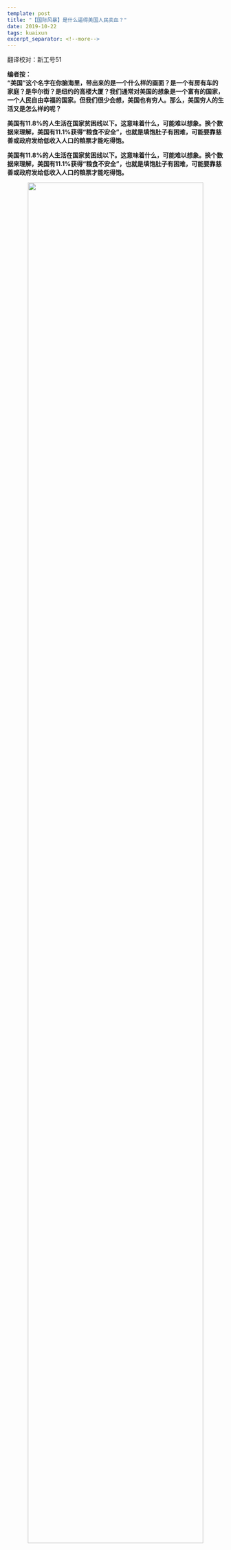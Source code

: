 ```yaml
---
template: post
title: "【国际风暴】是什么逼得美国人民卖血？"
date: 2019-10-22
tags: kuaixun
excerpt_separator: <!--more-->
---
```


翻译校对：新工号51

**编者按：  
“美国”这个名字在你脑海里，带出来的是一个什么样的画面？是一个有房有车的家庭？是华尔街？是纽约的高楼大厦？我们通常对美国的想象是一个富有的国家，一个人民自由幸福的国家。但我们很少会想，美国也有穷人。那么，美国穷人的生活又是怎么样的呢？**

**美国有11.8%的人生活在国家贫困线以下。这意味着什么，可能难以想象。换个数据来理解，美国有11.1%获得“粮食不安全”，也就是填饱肚子有困难，可能要靠慈善或政府发给低收入人口的粮票才能吃得饱。**

**美国有11.8%的人生活在国家贫困线以下。这意味着什么，可能难以想象。换个数据来理解，美国有11.1%获得“粮食不安全”，也就是填饱肚子有困难，可能要靠慈善或政府发给低收入人口的粮票才能吃得饱。**

<div style="text-align:center"><img src="/images/102201.jpg" width="90%"><br></div><br>

<h3>城市的贫困：政府公屋、流浪者与帐篷城</h3>

美国的城市有一个奇怪的现象：在汽车变得普遍之后，富人开始往外移，城市中心成为了穷人的生活区。在中国，城市中心一般是一个富有的地方，周围都是天价房，但美国直到最近就恰恰相反。有钱人都生活在安静、环境漂亮的郊区，穷人集中在市中心。近年，据说因为这一代年轻人更喜欢城市生活的便捷，市中心开始重新成为一个富有的地方了，而穷人被赶出来，走往郊区。¹

<div style="text-align:center"><img src="/images/102202.jpg" width="90%"><br>“美国梦”的富人郊区 </div><br>
<div style="text-align:center"><img src="/images/102203.png" width="90%"><br>曾经富有的郊区开始出现越来越多贫困人口</div><br>
<div style="text-align:center"><img src="/images/102204.png" width="90%"><br>城市中心的贫困区</div><br>

有一些地方是政府规划出来给穷人住的——政府公屋，俗称“项目”（the projects）。政府公屋的条件有好有坏，但他们有一种脏乱差和危险的普遍形象。美国最早的政府公屋项目建于1935年，经济大萧条之中。很多早期的政府公屋源于清理贫民窟的城市工程，政府把贫民窟的居民移进政府公屋。美国如今有120万个家庭生活于政府公屋。²

<div style="text-align:center"><img src="/images/102205.png" width="90%"><br>芝加哥的Cabrini Green政府公屋项目，由于附近工厂早在50年代开始关门，贫困率上升，此政府公屋项目成为了一个因高犯罪率和暴力事件出了名的地方</div><br>

但美国仍然有贫民窟。如今，美国很多无家可归的贫困人口会选择抱团取暖，生活在帐篷城里。美国最大的帐篷城就位于圣荷西市，富得流油的硅谷的南边。这里被戏称“丛林”，生活着大约300名无家可归的人。

他们其中有曾经在许多硅谷的工地上工作过的一名失业老木工——虽然他当年的工资高达35美元一个小时，网络泡沫破灭之后，他多年找工作困难，最终流落街头；也有开过自己的IT行业咨询公司的破产创业者和他当护工的妻子——虽然他们有一定收入，但都付不起这个硅谷附近地区的昂贵租金。圣荷西有7000多名流浪者，大部分生活在此城市的247个帐篷城里。³

<div style="text-align:center"><img src="/images/102206.png" width="90%"><br>圣荷西市的“丛林”帐篷城 | 照片来源：theatlantic.com</div><br>

据统计，美国2018年平均每晚有超过55万人无家可归。⁴

<div style="text-align:center"><img src="/images/102207.png" width="90%"><br>帐篷城 | 照片来源：abbynews.com</div><br>

然而可能很多人也没有想到，美国也有穷人需要通过卖血赚钱补贴生活。

*杰奎琳·沃森需要钱。她正在监狱服无期徒刑的儿子早上给她打了电话，要她在他的电话帐户中存入一笔钱。她没有钱，但她有一样她可以快速出售且合法的东西——血。*

*于是在11月一个星期一的清晨，她坐了40分钟的公交车来到达费城北部的一个献血中心。*

*沃森今年四十六岁，她每次来都是为了钱，或者说，为了她的儿子。每次献血时她能拿到大约30美元。*

*献血业务在美国蓬勃发展，像这样的收集中心的数量自2005年以来增加了一倍以上，自2000年以来全球销售额大约翻了两番，到2017年超过了210亿美元。许多发达国家已经禁止卖血，美国不在其中。2016年，血液制品占美国全部出口的1.9％，超过了大豆，也超过了计算机。*

*血浆——这种在我们体内运输红细胞，白细胞以及蛋白质的黄金液体——有时候是一种仙药。它可以用来为患有血友病，免疫疾病，烧伤和其他痛苦状况的人做救命药，而且实验室造不出来。*

*根据市场调研报告，这些药物的市场“预计到2023年将蓬勃发展”。但是，所有这些增长都有一个问题：该行业靠的是穷人的血。*

*伦理学家，社会学家，企业高管甚至那些献血的人自己也越来越多的在问：这个行业是在利用和剥削穷人吗？还是说造福于他们，为几乎没有赚钱途径的人们提供急需的收入？我们应该鼓励人们如此频繁地出售自己的血，还是让它更难？*

*一个健康的人每周可以捐献血浆两次，一年最多可以捐献104次。血浆行业的人表示，大多数人不经常捐赠，而且捐血浆健康风险最小，遭到了其他研究人员的反对。*

*一项2010年的研究发现，出售血浆的有偿献血者血液中的蛋白质较少，一些专家说，这可能使他们面临感染和肝肾疾病的风险。短期来看，献血会出现疲劳，刺痛感，贫血等症状。*

*尽管如此，许多人对献血的机会表示感谢。卢克·谢弗和凯瑟琳·爱丁在他们的书《每天2美元》中指出，从中获得的钱可能是生活在极端贫困家庭的唯一现金收入。*

*去年十一月，费城北部献血中心的许多人证实，他们在那里得到的钱是他们唯一的收入。他们用这些钱支付食品，租金和交通支出。有些人，例如凯文·海威，是资深血浆销售商。他估计自己在过去三年中，每年售出血浆100次以上。*

*罗伯特·詹金斯说当他住在无家可归者收容所时就听说该中心了。那里的居民推荐它为快速赚钱的好地方。他计划把拿到的钱花在吃饭上，从停车场对面的麦当劳开始。詹金斯这些第一次捐赠的人的报酬最高，约为50美元；五次捐赠后，收入是根据体重，加上奖金。*

*加州大学洛杉矶分校医学院的临床教授罗杰·科巴亚西表示，捐赠血浆者获得约30美元，捐献的血浆却将产生价值约300美元的免疫球蛋白。*

*一名捐血者在谈到运营血浆的公司时说：“我知道他们能从中获得很多钱。”“我觉得他们应该支付更多，虽然只是我的意见。”*
 
<h3>农村的贫困：房车与农工</h3>

到了美国农村，贫困又长另一个样子。部分选择生活在农村地区的穷人，买不起房子，就买房车。可以随便流动的房车即代表着美国人对自由的热爱，自从30年代经济大萧条，无家可归的人民开始住房车，也代表着贫困。但房车的住户们通常不是流动的，而是长期把房车停在一些房车园里，那里用水用电，交租给房车园老板。这些地方就成为较稳定的房车社区。⁵

<div style="text-align:center"><img src="/images/102208.png" width="90%"><br></div><br>
<div style="text-align:center"><img src="/images/102209.png" width="90%"><br>  40年代（上）和现代（下）的房车园城</div><br>

其实也有富人的房车村，和代表着自由的豪华房车生活，但房车最主要还是一种省钱的穷人生活方式。

然后还有一种农村贫困，属于美国的农工。他们通常（60%）为无证件，偷渡过境的非法移民——为了逃离自己的国家的贫困，冒着生命危险来到了美国打工。如果加上合法的移民，移民就构成了农工群体的80%。

美国农工的生活非常辛苦，尤其是非法移民因为缺乏法律保护，工资通常不到美国最低工资的三分之一。很多农工会随着季节流动，哪里需要劳动力，哪里到摘果子等高劳动需求的季节就往哪里流动。农工通常生活在房车或简单的铁皮屋里，准备着随时换到下一个农场去工作。⁶

<div style="text-align:center"><img src="/images/102210.png" width="90%"><br> 美国农工 | 图片来源：humantraffickinghotline.org</div><br>
<div style="text-align:center"><img src="/images/102211.png" width="90%"><br>美国农工 | 图片来源：slaw.me</div><br>

而无论是美国的房车社区还是政府公屋里，美国的贫困通常是一种被发达社会抛弃的绝望贫困，这样的贫困比发展中国家的贫困更黑暗，而毒品成为了一种逃离生活痛苦的迷魂药。

*一对新婚夫妇杰森•罗奇和杰西卡•坎特雷尔正驾着车，沿着33号州际公路驶往他们在俄亥俄州兰开斯特的家，他们的三个小孩坐在后座。这时他们注意到一辆警车在他们身后闪烁着警灯。车上的尿布袋里放着这对夫妇在哥伦布买的一个5盎司的海洛因球，警察看得清清楚楚。*

*37岁的杰森有两项重罪记录：信用卡盗窃和攻击他人。25岁的杰西卡，因贩卖海洛因服过刑。在他们被捕后，杰森坐在警车后座开始哭，他向警官恳求：“我要照顾我的家人！我他妈的在生活中努力挣扎，像其他人一样！”警官没有向贾森表示同情。在以后兰开斯特的法庭上，法官会这样斥责杰森：“你就是社会的蛀虫，真令人作呕。”*

*兰开斯特曾是阿巴拉契亚山脉西部山上一度繁荣的小镇。如今，这里的公民们对这里泛滥的吸毒成瘾和贫困加剧感到厌恶和羞耻。但兰开斯特的衰落并不是个人“堕落”的结果，如不使用节育措施、高中辍学以及吸毒成瘾。相反，正是华尔街对经济的放松管制重创了美国各地小城镇的工人阶级社区。*

*1947年，《福布斯》杂志为俄亥俄州的兰开斯特写了一篇特别报道，称这个小镇是“美国自由企业制度的缩影和顶点”。在其鼎盛时期，位于“天然玻璃之海”的兰开斯特是世界上最大的玻璃器皿制造商——安丘•霍金玻璃制造公司的所在地。*

*几十年来，中西部的年轻夫妇成群结队地来到兰开斯特从事高薪的工业工作，这些工作只需要高中文凭即可。“在兰开斯特住上几天，甚至几个小时，总会碰上有人告诉你，为什么兰开斯特是个特别的小镇，为什么住在那儿和出生在美国一样幸运。”20世纪80年代，兰开斯特继续蓬勃发展，平均每天生产60万件玻璃器皿。*

*但是如今，“到处都是电子烟商店、纹身工作室、床垫店、汽车租赁公司、达乐公司还有家庭美元店（译者注：两家廉价连锁零售店）。”俄亥俄州南部的兰开斯特得了“海洛因天堂”的臭名。60%的孕妇在产前检查中检测出可卡因、鸦片、冰毒和阿普唑仑，然而有一位提议建立戒毒中心的妇女却面临死亡威胁。*

*兰开斯特80%有不到五岁的孩子的单身母亲们都在贫困线以下。兰开斯特市学区一半的学生有资格享受免费或优惠的午餐，尽管许多人并不乐于接受。一名26岁的第四代工厂工人布莱恩•戈塞特和许多同时应付两三个工作的工人们都说：“我穷得像狗屎一样。”*

*几十年来，在美国工会衰退的背景下，兰开斯特这个最大的公司自1960年代达到顶峰以来，已经减少了80%的岗位。如今它只能为兰开斯特的3万9千居民提供不到1200个工作。*

*兰开斯特的衰退始于上世纪70年代末，当时安丘•霍金玻璃制造公司的领导层开始将股票价值置于生产率之上。1978年，安丘•霍金玻璃制造公司上市。公司的高管们第一次不在兰开斯特，而开始迎合股东和高管们的利益。*

*一系列由华尔街经营的公司和私募股权公司通过解雇数百名工人来增加利润并降低成本。他们削减了剩余雇员的工资和退休金、医疗保险福利和假期，但同时又给他们自己支付了数百万美元的工资。*

*在2011年至2012年间，安丘•霍金玻璃制造公司向私募股权公司Monomoy Capital Partners支付了5400万美元的股息和咨询费，向法庭申请破产。2012年，仅CEO约翰•谢帕德就获得了2281966美元。*

*安丘•霍金玻璃制造公司的企业管理层经常威胁要完全关闭业务，在其他地方寻找廉价劳动力，从而迫使工会领导人同意降低工资和减少工资。这是铁锈地带从前的工会势力非常熟悉的最后通牒。*

*2008年，公司开始用用大巴车把墨西哥工人送到兰开斯特，并把他们安排在公路汽车旅馆，以规避工会的工资。1985年，工会雇员平均每小时挣9.33美元，2016年，加上健康津贴和退休金每小时能挣16美元。而2015年，新员工每小时只能挣12美元。*

*许多购买医疗保险的人在缴纳工会费后每年拿回家的钱不到1万美元，所以大多数人就是不买保险。正如较为坦率的一位公司接班人萨姆索罗门（Sam Soloman）所描述的公司的商业模式：“不是生产产品，而是赚钱，99%的人不明白这点。”*

<div style="text-align:center"><img src="/images/102212.jpg" width="90%"><br></div><br>

发达的社会里，也有如此深痛的贫困。但资本家只想让我们看到他的豪华靓丽，不想让我们看到他所制造的苦难。无论是在中国还是在美国，有多少人再努力也没有机会，也困在贫困生活中？

***相关文章链接：***  
>1、https://www.citylab.com/equity/2019/04/gentrified-cities-neighborhood-change-displacement-poverty-data/586840/  
>2、https://www.hud.gov/program_offices/public_indian_housing/programs/ph  
>3、https://www.theatlantic.com/politics/archive/2014/11/how-silicon-valley-created-americas-largest-homeless-camp/431739/  
>4、https://endhomelessness.org/homelessness-in-america/homelessness-statistics/state-of-homelessness-report/  
>5、https://www.bbc.com/news/magazine-24135022   
>6、http://nfwm.org/resources/farm-workers-immigration/  , https://civileats.com/2011/12/01/exposing-the-shame-a-critical-look-at-farm-worker-housing/
